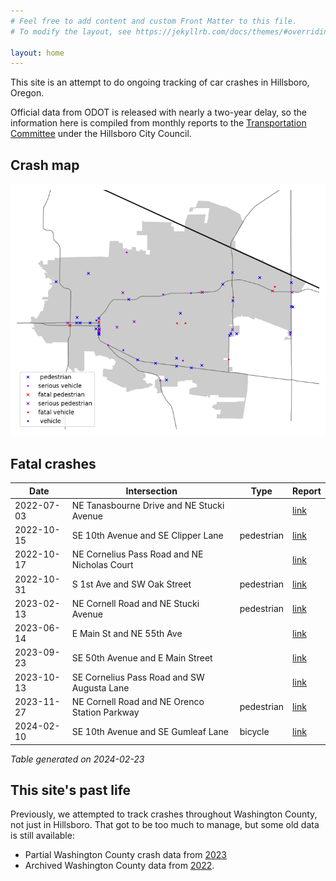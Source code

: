 ```yaml
---
# Feel free to add content and custom Front Matter to this file.
# To modify the layout, see https://jekyllrb.com/docs/themes/#overriding-theme-defaults

layout: home
---
```


This site is an attempt to do ongoing tracking of car crashes in Hillsboro, Oregon.

Official data from ODOT is released with nearly a two-year delay, so the information here is compiled from  monthly reports to the [Transportation Committee](https://www.hillsboro-oregon.gov/our-city/commissions-committees-boards) under the Hillsboro City Council.

## Crash map

![Hillsboro crash map](hillsboro_crashes.png)


## Fatal crashes

| Date | Intersection | Type | Report |
| --- | --- | --- | --- |
| 2022-07-03 | NE Tanasbourne Drive and NE Stucki Avenue |  | [link](https://hillsboro-oregon.civicweb.net/document/46501/TC%20Crash%20Report%20Memo%207.21.pdf) |
| 2022-10-15 | SE 10th Avenue and SE Clipper Lane | pedestrian | [link](https://hillsboro-oregon.civicweb.net/document/50837/TC%20Crash%20Report%20Memo%2010.15.22.pdf) |
| 2022-10-17 | NE Cornelius Pass Road and NE Nicholas Court |  | [link](https://hillsboro-oregon.civicweb.net/document/51927/TC%20Crash%20Report%20Memo%2011.9.22.pdf) |
| 2022-10-31 | S 1st Ave and SW Oak Street | pedestrian | [link](https://hillsboro-oregon.civicweb.net/document/51927/TC%20Crash%20Report%20Memo%2011.9.22.pdf) |
| 2023-02-13 | NE Cornell Road and NE Stucki Avenue | pedestrian | [link](https://hillsboro-oregon.civicweb.net/document/57390/TC%20Crash%20Report%20Memo%204.25.23.pdf) |
| 2023-06-14 | E Main St and NE 55th Ave |  | [link](https://hillsboro-oregon.civicweb.net/document/60479/TC%20Crash%20Report%20Memo%207.25.23.pdf) |
| 2023-09-23 | SE 50th Avenue and E Main Street |  | [link](https://hillsboro-oregon.civicweb.net/document/164356/TC%20Crash%20Report%20Memo%2010.24.23.pdf) |
| 2023-10-13 | SE Cornelius Pass Road and SW Augusta Lane |  | [link](https://hillsboro-oregon.civicweb.net/document/164356/TC%20Crash%20Report%20Memo%2010.24.23.pdf) |
| 2023-11-27 | NE Cornell Road and NE Orenco Station Parkway | pedestrian | [link](https://hillsboro-oregon.civicweb.net/document/232854/TC%20Crash%20Report%20Memo%201.23.24.pdf) |
| 2024-02-10 | SE 10th Avenue and SE Gumleaf Lane | bicycle | [link](https://hillsboro-oregon.civicweb.net/document/233521/TC%20Crash%20Report%20Memo%202.9.24.pdf) |

*Table generated on 2024-02-23*

## This site's past life

Previously, we attempted to track crashes throughout Washington County, not just in Hillsboro. That got to be too much to manage, but some old data is still available:

- Partial Washington County crash data from [2023](washington-county/)
- Archived Washington County data from [2022](washington-county/fatalities2022/).
